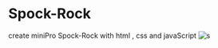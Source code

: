 # Spock-Rock
create miniPro Spock-Rock with html , css and javaScript
![s](https://user-images.githubusercontent.com/59051643/141645997-5e33395f-a609-40b7-ae19-f376aba3fa00.PNG)
